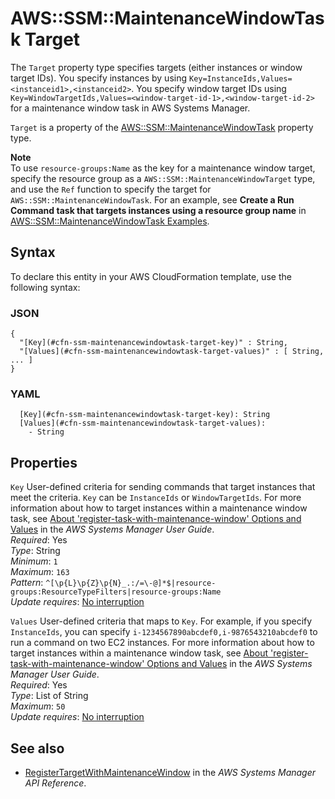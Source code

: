 # AWS::SSM::MaintenanceWindowTask Target<a name="aws-properties-ssm-maintenancewindowtask-target"></a>

The `Target` property type specifies targets \(either instances or window target IDs\)\. You specify instances by using `Key=InstanceIds,Values=<instanceid1>,<instanceid2>`\. You specify window target IDs using `Key=WindowTargetIds,Values=<window-target-id-1>,<window-target-id-2>` for a maintenance window task in AWS Systems Manager\.

 `Target` is a property of the [AWS::SSM::MaintenanceWindowTask](https://docs.aws.amazon.com/AWSCloudFormation/latest/UserGuide/aws-resource-ssm-maintenancewindowtask.html) property type\.

**Note**  
To use `resource-groups:Name` as the key for a maintenance window target, specify the resource group as a `AWS::SSM::MaintenanceWindowTarget` type, and use the `Ref` function to specify the target for `AWS::SSM::MaintenanceWindowTask`\. For an example, see **Create a Run Command task that targets instances using a resource group name** in [AWS::SSM::MaintenanceWindowTask Examples](https://docs.aws.amazon.com/AWSCloudFormation/latest/UserGuide/aws-resource-ssm-maintenancewindowtask.html#aws-resource-ssm-maintenancewindowtask--examples)\.

## Syntax<a name="aws-properties-ssm-maintenancewindowtask-target-syntax"></a>

To declare this entity in your AWS CloudFormation template, use the following syntax:

### JSON<a name="aws-properties-ssm-maintenancewindowtask-target-syntax.json"></a>

```
{
  "[Key](#cfn-ssm-maintenancewindowtask-target-key)" : String,
  "[Values](#cfn-ssm-maintenancewindowtask-target-values)" : [ String, ... ]
}
```

### YAML<a name="aws-properties-ssm-maintenancewindowtask-target-syntax.yaml"></a>

```
  [Key](#cfn-ssm-maintenancewindowtask-target-key): String
  [Values](#cfn-ssm-maintenancewindowtask-target-values): 
    - String
```

## Properties<a name="aws-properties-ssm-maintenancewindowtask-target-properties"></a>

`Key`  <a name="cfn-ssm-maintenancewindowtask-target-key"></a>
User\-defined criteria for sending commands that target instances that meet the criteria\. `Key` can be `InstanceIds` or `WindowTargetIds`\. For more information about how to target instances within a maintenance window task, see [About 'register\-task\-with\-maintenance\-window' Options and Values](https://docs.aws.amazon.com/systems-manager/latest/userguide/register-tasks-options.html) in the *AWS Systems Manager User Guide*\.  
*Required*: Yes  
*Type*: String  
*Minimum*: `1`  
*Maximum*: `163`  
*Pattern*: `^[\p{L}\p{Z}\p{N}_.:/=\-@]*$|resource-groups:ResourceTypeFilters|resource-groups:Name`  
*Update requires*: [No interruption](https://docs.aws.amazon.com/AWSCloudFormation/latest/UserGuide/using-cfn-updating-stacks-update-behaviors.html#update-no-interrupt)

`Values`  <a name="cfn-ssm-maintenancewindowtask-target-values"></a>
User\-defined criteria that maps to `Key`\. For example, if you specify `InstanceIds`, you can specify `i-1234567890abcdef0,i-9876543210abcdef0` to run a command on two EC2 instances\. For more information about how to target instances within a maintenance window task, see [About 'register\-task\-with\-maintenance\-window' Options and Values](https://docs.aws.amazon.com/systems-manager/latest/userguide/register-tasks-options.html) in the *AWS Systems Manager User Guide*\.  
*Required*: Yes  
*Type*: List of String  
*Maximum*: `50`  
*Update requires*: [No interruption](https://docs.aws.amazon.com/AWSCloudFormation/latest/UserGuide/using-cfn-updating-stacks-update-behaviors.html#update-no-interrupt)

## See also<a name="aws-properties-ssm-maintenancewindowtask-target--seealso"></a>
+  [RegisterTargetWithMaintenanceWindow](https://docs.aws.amazon.com/systems-manager/latest/APIReference/API_RegisterTargetWithMaintenanceWindow.html) in the *AWS Systems Manager API Reference*\.